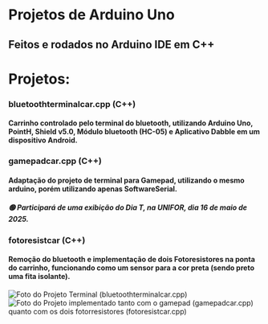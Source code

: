 # Projetos de Arduino Uno
## Feitos e rodados no Arduino IDE em C++

# Projetos:
###     bluetoothterminalcar.cpp (C++)
####        Carrinho controlado pelo terminal do bluetooth, utilizando Arduino Uno, PointH, Shield v5.0, Módulo bluetooth (HC-05) e Aplicativo Dabble em um dispositivo Android.

###     gamepadcar.cpp (C++)
####        Adaptação do projeto de terminal para Gamepad, utilizando o mesmo arduino, porém utilizando apenas SoftwareSerial. 
##### 🟢 Participará de uma exibição do Dia T, na UNIFOR, dia 16 de maio de 2025.


###     fotoresistcar (C++)
####        Remoção do bluetooth e implementação de dois Fotoresistores na ponta do carrinho, funcionando como um sensor para a cor preta (sendo preto uma fita isolante).

![Foto do Projeto Terminal (bluetoothterminalcar.cpp)](https://i.ibb.co/ZjM6QSc/699f370e-159c-424d-bdff-1391b6808f61.jpg)
![Foto do Projeto implementado tanto com o gamepad (gamepadcar.cpp) quanto com os dois fotorresistores (fotoresistcar.cpp)](https://i.ibb.co/Rrf5JjF/eaa4ea39-87b5-49b1-9a96-65573fbb04ed.jpg)

